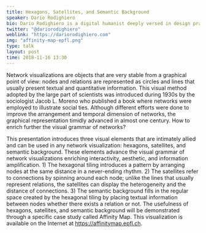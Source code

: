 ```yaml
---
title: Hexagons, Satellites, and Semantic Background
speaker: Dario Rodighiero
bio: Dario Rodighiero is a digital humanist deeply versed in design practice. He is a postdoctoral research fellow at EPFL and member of the Laboratory of Digital Humanities directed by Frédéric Kaplan. His work focuses on the visual representation of individuals, especially on the mapping of academic collectives and their dynamics.
twitter: "@dariorodighiero"
weblink: "https://dariorodighiero.com"
img: "affinity-map-epfl.png"
type: talk
layout: post
time: 2018-11-16 13:30
---
```

Network visualizations are objects that are very stable from a graphical point of view: nodes and relations are represented as circles and lines that usually present textual and quantitative information. This visual method adopted by the large part of scientists was introduced during 1930s by the sociologist Jacob L. Moreno who published a book where networks were employed to illustrate social ties. Although different efforts were done to improve the arrangement and temporal dimension of networks, the graphical representation timidly advanced in almost one century. How to enrich further the visual grammar of networks?


This presentation introduces three visual elements that are intimately allied and can be used in any network visualization: hexagons, satellites, and semantic background. These elements advance the visual grammar of network visualizations enriching interactivity, aesthetic, and information amplification. 1) The hexagonal tiling introduces a pattern by arranging nodes at the same distance in a never-ending rhythm. 2) The satellites refer to connections by spinning around each node; unlike the lines that usually represent relations, the satellites can display the heterogeneity and the distance of connections. 3) The semantic background fills in the regular space created by the hexagonal tiling by placing textual information between nodes whether there exists a relation or not.
The usefulness of hexagons, satellites, and semantic background will be demonstrated through a specific case study called Affinity Map. This visualization is available on the Internet at https://affinitymap.epfl.ch.
